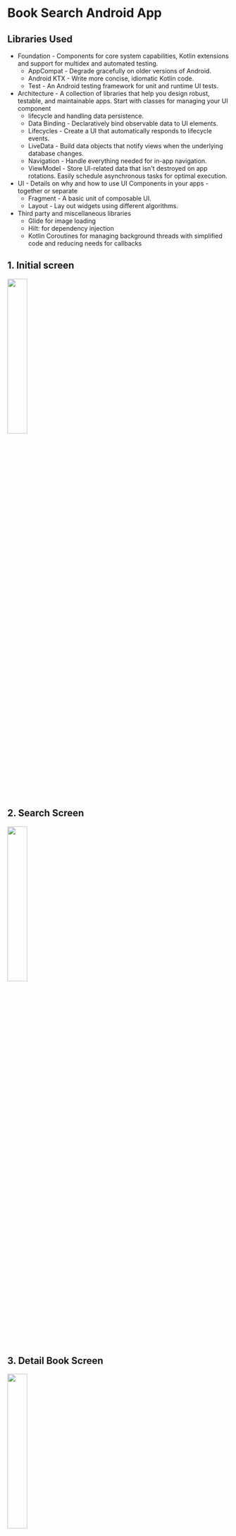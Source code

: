 # Book Search Android App

## Libraries Used
* Foundation - Components for core system capabilities, Kotlin extensions and support for multidex and automated testing.
  * AppCompat - Degrade gracefully on older versions of Android.
  * Android KTX - Write more concise, idiomatic Kotlin code.
  * Test - An Android testing framework for unit and runtime UI tests.
* Architecture - A collection of libraries that help you design robust, testable, and maintainable apps. Start with classes for managing your UI component
  * lifecycle and handling data persistence.
  * Data Binding - Declaratively bind observable data to UI elements.
  * Lifecycles - Create a UI that automatically responds to lifecycle events.
  * LiveData - Build data objects that notify views when the underlying database changes.
  * Navigation - Handle everything needed for in-app navigation.
  * ViewModel - Store UI-related data that isn't destroyed on app rotations. Easily schedule asynchronous tasks for optimal execution.
* UI - Details on why and how to use UI Components in your apps - together or separate
  * Fragment - A basic unit of composable UI.
  * Layout - Lay out widgets using different algorithms.
* Third party and miscellaneous libraries
  * Glide for image loading
  * Hilt: for dependency injection
  * Kotlin Coroutines for managing background threads with simplified code and reducing needs for callbacks

## 1. Initial screen

<img src="https://user-images.githubusercontent.com/44965882/156688190-5cef2eb3-de60-4bad-8d5e-f839fe5dc937.png" width="30%" height="30%"/>

## 2. Search Screen

<img src="https://user-images.githubusercontent.com/44965882/156688226-f12e8ce9-b6e6-46b9-8018-3aa77dd38cf0.png" width="30%" height="30%"/>

## 3. Detail Book Screen

<img src="https://user-images.githubusercontent.com/44965882/156688252-7246297d-93c7-40c1-86d5-dbf16fca5559.png" width="30%" height="30%"/>
